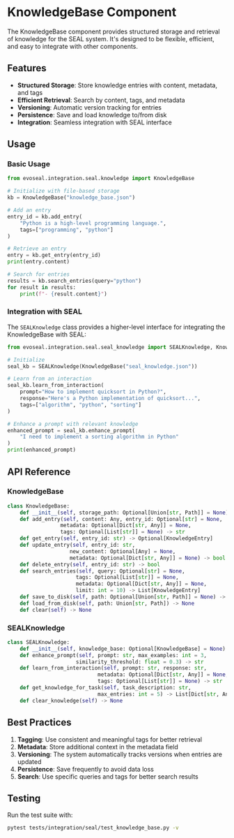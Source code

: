 # KnowledgeBase Component

The KnowledgeBase component provides structured storage and retrieval of knowledge for the SEAL system. It's designed to be flexible, efficient, and easy to integrate with other components.

## Features

- **Structured Storage**: Store knowledge entries with content, metadata, and tags
- **Efficient Retrieval**: Search by content, tags, and metadata
- **Versioning**: Automatic version tracking for entries
- **Persistence**: Save and load knowledge to/from disk
- **Integration**: Seamless integration with SEAL interface

## Usage

### Basic Usage

```python
from evoseal.integration.seal.knowledge import KnowledgeBase

# Initialize with file-based storage
kb = KnowledgeBase("knowledge_base.json")

# Add an entry
entry_id = kb.add_entry(
    "Python is a high-level programming language.",
    tags=["programming", "python"]
)

# Retrieve an entry
entry = kb.get_entry(entry_id)
print(entry.content)

# Search for entries
results = kb.search_entries(query="python")
for result in results:
    print(f"- {result.content}")
```

### Integration with SEAL

The `SEALKnowledge` class provides a higher-level interface for integrating the KnowledgeBase with SEAL:

```python
from evoseal.integration.seal.seal_knowledge import SEALKnowledge, KnowledgeBase

# Initialize
seal_kb = SEALKnowledge(KnowledgeBase("seal_knowledge.json"))

# Learn from an interaction
seal_kb.learn_from_interaction(
    prompt="How to implement quicksort in Python?",
    response="Here's a Python implementation of quicksort...",
    tags=["algorithm", "python", "sorting"]
)

# Enhance a prompt with relevant knowledge
enhanced_prompt = seal_kb.enhance_prompt(
    "I need to implement a sorting algorithm in Python"
)
print(enhanced_prompt)
```

## API Reference

### KnowledgeBase

```python
class KnowledgeBase:
    def __init__(self, storage_path: Optional[Union[str, Path]] = None)
    def add_entry(self, content: Any, entry_id: Optional[str] = None,
                 metadata: Optional[Dict[str, Any]] = None,
                 tags: Optional[List[str]] = None) -> str
    def get_entry(self, entry_id: str) -> Optional[KnowledgeEntry]
    def update_entry(self, entry_id: str,
                    new_content: Optional[Any] = None,
                    metadata: Optional[Dict[str, Any]] = None) -> bool
    def delete_entry(self, entry_id: str) -> bool
    def search_entries(self, query: Optional[str] = None,
                      tags: Optional[List[str]] = None,
                      metadata: Optional[Dict[str, Any]] = None,
                      limit: int = 10) -> List[KnowledgeEntry]
    def save_to_disk(self, path: Optional[Union[str, Path]] = None) -> None
    def load_from_disk(self, path: Union[str, Path]) -> None
    def clear(self) -> None
```

### SEALKnowledge

```python
class SEALKnowledge:
    def __init__(self, knowledge_base: Optional[KnowledgeBase] = None)
    def enhance_prompt(self, prompt: str, max_examples: int = 3,
                      similarity_threshold: float = 0.3) -> str
    def learn_from_interaction(self, prompt: str, response: str,
                             metadata: Optional[Dict[str, Any]] = None,
                             tags: Optional[List[str]] = None) -> str
    def get_knowledge_for_task(self, task_description: str,
                             max_entries: int = 5) -> List[Dict[str, Any]]
    def clear_knowledge(self) -> None
```

## Best Practices

1. **Tagging**: Use consistent and meaningful tags for better retrieval
2. **Metadata**: Store additional context in the metadata field
3. **Versioning**: The system automatically tracks versions when entries are updated
4. **Persistence**: Save frequently to avoid data loss
5. **Search**: Use specific queries and tags for better search results

## Testing

Run the test suite with:

```bash
pytest tests/integration/seal/test_knowledge_base.py -v
```
